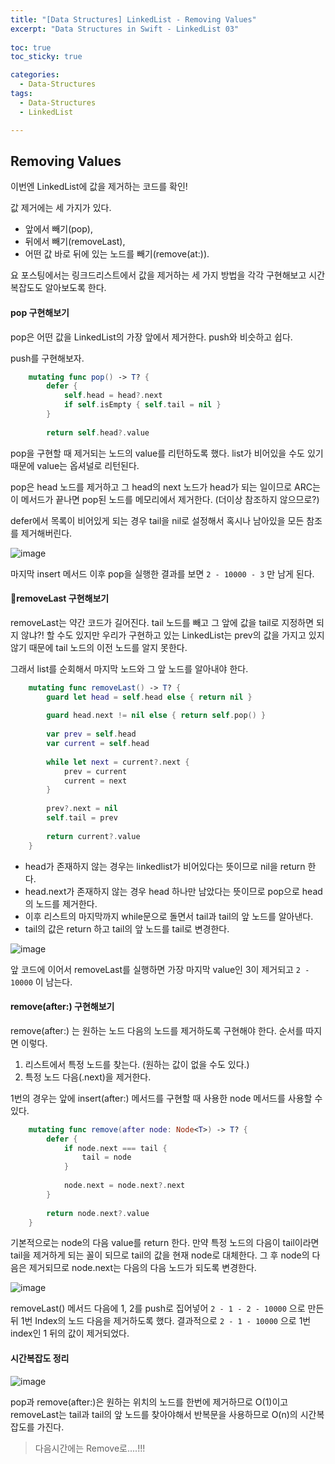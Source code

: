 ```yaml
---
title: "[Data Structures] LinkedList - Removing Values"
excerpt: "Data Structures in Swift - LinkedList 03"
  
toc: true
toc_sticky: true

categories:
  - Data-Structures
tags:
  - Data-Structures
  - LinkedList

---
```


## Removing Values

이번엔 LinkedList에 값을 제거하는 코드를 확인!

값 제거에는 세 가지가 있다. 
- 앞에서 빼기(pop), 
- 뒤에서 빼기(removeLast), 
- 어떤 값 바로 뒤에 있는 노드를 빼기(remove(at:)).

요 포스팅에서는 링크드리스트에서 값을 제거하는 세 가지 방법을 각각 구현해보고 시간복잡도도 알아보도록 한다.

#### pop 구현해보기

pop은 어떤 값을 LinkedList의 가장 앞에서 제거한다.
push와 비슷하고 쉽다.

push를 구현해보자.

```swift
    mutating func pop() -> T? {
        defer {
            self.head = head?.next
            if self.isEmpty { self.tail = nil }
        }
        
        return self.head?.value
```

pop을 구현할 때 제거되는 노드의 value를 리턴하도록 했다. list가 비어있을 수도 있기 때문에 value는 옵셔널로 리턴된다.

pop은 head 노드를 제거하고 그 head의 next 노드가 head가 되는 일이므로 ARC는 이 메서드가 끝나면 pop된 노드를 메모리에서 제거한다. (더이상 참조하지 않으므로?)

defer에서 목록이 비어있게 되는 경우 tail을 nil로 설정해서 혹시나 남아있을 모든 참조를 제거해버린다.

![image](https://user-images.githubusercontent.com/22000470/180934725-70acdd60-e57a-40b2-b043-62fbe59956e5.png)

마지막 insert 메서드 이후 pop을 실행한 결과를 보면 `2 - 10000 - 3` 만 남게 된다.

#### removeLast 구현해보기

removeLast는 약간 코드가 길어진다. tail 노드를 빼고 그 앞에 값을 tail로 지정하면 되지 않냐?! 할 수도 있지만 우리가 구현하고 있는 LinkedList는 prev의 값을 가지고 있지 않기 때문에 tail 노드의 이전 노드를 알지 못한다.

그래서 list를 순회해서 마지막 노드와 그 앞 노드를 알아내야 한다.

```swift
    mutating func removeLast() -> T? {
        guard let head = self.head else { return nil }
        
        guard head.next != nil else { return self.pop() }
        
        var prev = self.head
        var current = self.head
        
        while let next = current?.next {
            prev = current
            current = next
        }
        
        prev?.next = nil
        self.tail = prev
        
        return current?.value
    }
```

- head가 존재하지 않는 경우는 linkedlist가 비어있다는 뜻이므로 nil을 return 한다.
- head.next가 존재하지 않는 경우 head 하나만 남았다는 뜻이므로 pop으로 head의 노드를 제거한다.
- 이후 리스트의 마지막까지 while문으로 돌면서 tail과 tail의 앞 노드를 알아낸다.
- tail의 값은 return 하고 tail의 앞 노드를 tail로 변경한다.

![image](https://user-images.githubusercontent.com/22000470/180935940-bfddc180-c15b-4d8b-bf4b-35068433b05a.png)

앞 코드에 이어서 removeLast를 실행하면 가장 마지막 value인 3이 제거되고 `2 - 10000` 이 남는다.

#### remove(after:) 구현해보기

remove(after:) 는 원하는 노드 다음의 노드를 제거하도록 구현해야 한다. 순서를 따지면 이렇다.

1. 리스트에서 특정 노드를 찾는다. (원하는 값이 없을 수도 있다.)
2. 특정 노드 다음(.next)을 제거한다.

1번의 경우는 앞에 insert(after:) 메서드를 구현할 때 사용한 node 메서드를 사용할 수 있다.

```swift
    mutating func remove(after node: Node<T>) -> T? {
        defer {
            if node.next === tail {
                tail = node
            }
            
            node.next = node.next?.next
        }
        
        return node.next?.value
    }
```

기본적으로는 node의 다음 value를 return 한다.
만약 특정 노드의 다음이 tail이라면 tail을 제거하게 되는 꼴이 되므로 tail의 값을 현재 node로 대체한다.
그 후 node의 다음은 제거되므로 node.next는 다음의 다음 노드가 되도록 변경한다.

![image](https://user-images.githubusercontent.com/22000470/180937298-2d4ca40c-fb14-4670-8b2a-c23067f4be85.png)

removeLast() 메서드 다음에 1, 2를 push로 집어넣어 `2 - 1 - 2 - 10000` 으로 만든 뒤 1번 Index의 노드 다음을 제거하도록 했다.
결과적으로 `2 - 1 - 10000` 으로 1번 index인 1 뒤의 값이 제거되었다.

#### 시간복잡도 정리

![image](https://user-images.githubusercontent.com/22000470/180937662-4b5d2058-763c-4704-9d21-d4477123e3b5.png)

pop과 remove(after:)은 원하는 위치의 노드를 한번에 제거하므로 O(1)이고 removeLast는 tail과 tail의 앞 노드를 찾아야해서 반복문을 사용하므로 O(n)의 시간복잡도를 가진다.

> 다음시간에는 Remove로....!!!
